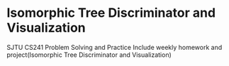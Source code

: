 # Isomorphic Tree Discriminator and Visualization
SJTU CS241 Problem Solving and Practice
Include weekly homework and project(Isomorphic Tree Discriminator and Visualization)




